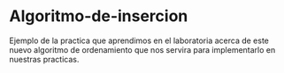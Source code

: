 # Algoritmo-de-insercion
Ejemplo de la practica que aprendimos en el laboratoria acerca de  este  nuevo algoritmo de ordenamiento  que nos servira para implementarlo en nuestras practicas.
